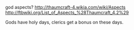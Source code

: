 god aspects? http://thaumcraft-4.wikia.com/wiki/Aspects http://ftbwiki.org/List_of_Aspects_%28Thaumcraft_4.2%29

Gods have holy days, clerics get a bonus on these days.